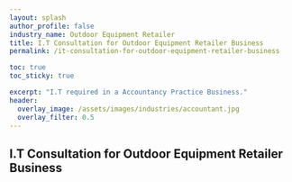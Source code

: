 ```yaml
---
layout: splash 
author_profile: false 
industry_name: Outdoor Equipment Retailer
title: I.T Consultation for Outdoor Equipment Retailer Business
permalink: /it-consultation-for-outdoor-equipment-retailer-business

toc: true
toc_sticky: true

excerpt: "I.T required in a Accountancy Practice Business."
header:
  overlay_image: /assets/images/industries/accountant.jpg
  overlay_filter: 0.5 
---
```


## I.T Consultation for Outdoor Equipment Retailer Business
